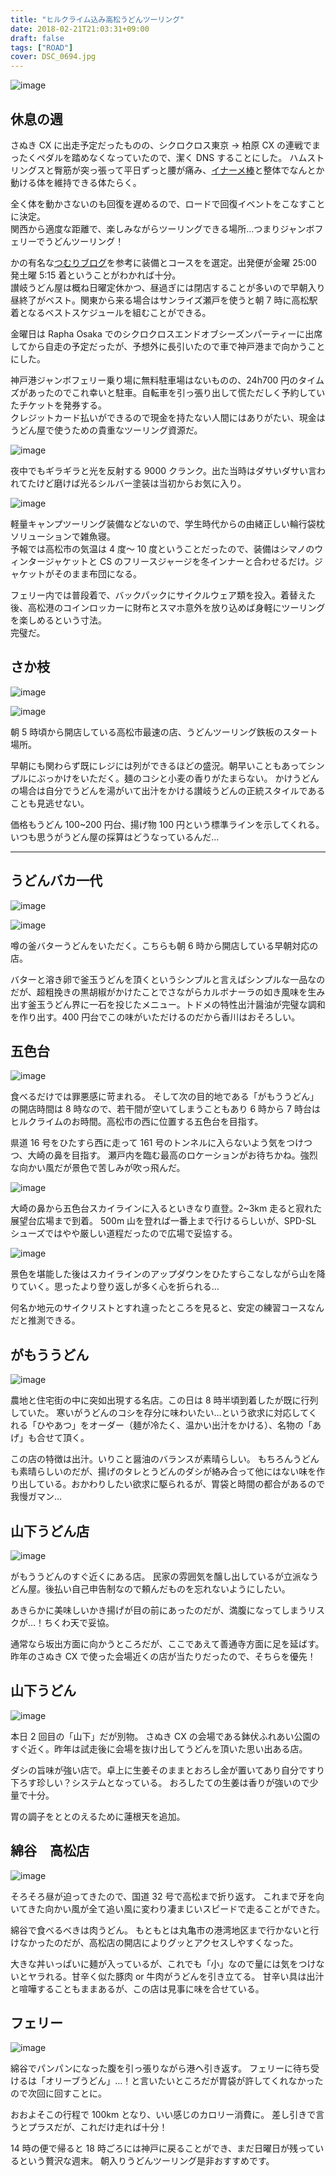 ```yaml
---
title: "ヒルクライム込み高松うどんツーリング"
date: 2018-02-21T21:03:31+09:00
draft: false
tags: ["ROAD"]
cover: DSC_0694.jpg
---
```


![image](DSC_0694.jpg)

## 休息の週

さぬき CX に出走予定だったものの、シクロクロス東京 → 柏原 CX の連戦でまったくペダルを踏めなくなっていたので、潔く DNS することにした。
ハムストリングスと臀筋が突っ張って平日ずっと腰が痛み、[イナーメ棒](http://amzn.to/2CA76ml)と整体でなんとか動ける体を維持できる体たらく。

全く体を動かさないのも回復を遅めるので、ロードで回復イベントをこなすことに決定。\
関西から適度な距離で、楽しみながらツーリングできる場所…つまりジャンボフェリーでうどんツーリング！

かの有名な[つむりブログ](http://tsumuri5.com/blog-entry-476.html)を参考に装備とコースをを選定。出発便が金曜 25:00 発土曜 5:15 着ということがわかれば十分。\
讃岐うどん屋は概ね日曜定休かつ、昼過ぎには閉店することが多いので早朝入り昼終了がベスト。関東から来る場合はサンライズ瀬戸を使うと朝 7 時に高松駅着となるベストスケジュールを組むことができる。

金曜日は Rapha Osaka でのシクロクロスエンドオブシーズンパーティーに出席してから自走の予定だったが、予想外に長引いたので車で神戸港まで向かうことにした。

神戸港ジャンボフェリー乗り場に無料駐車場はないものの、24h700 円のタイムズがあったのでこれ幸いと駐車。自転車を引っ張り出して慌ただしく予約していたチケットを発券する。\
クレジットカード払いができるので現金を持たない人間にはありがたい、現金はうどん屋で使うための貴重なツーリング資源だ。

![image](DSC_0689.jpg)

夜中でもギラギラと光を反射する 9000 クランク。出た当時はダサいダサい言われてたけど磨けば光るシルバー塗装は当初からお気に入り。

![image](DSC_0691.jpg)

軽量キャンプツーリング装備などないので、学生時代からの由緒正しい輪行袋枕ソリューションで雑魚寝。\
予報では高松市の気温は 4 度～ 10 度ということだったので、装備はシマノのウィンタージャケットと CS のフリースジャージを冬インナーと合わせるだけ。ジャケットがそのまま布団になる。

フェリー内では普段着で、バックパックにサイクルウェア類を投入。着替えた後、高松港のコインロッカーに財布とスマホ意外を放り込めば身軽にツーリングを楽しめるという寸法。\
完璧だ。

## さか枝

![image](DSC_0692.jpg)

![image](DSC_0693.jpg)

朝 5 時頃から開店している高松市最速の店、うどんツーリング鉄板のスタート場所。

早朝にも関わらず既にレジには列ができるほどの盛況。朝早いこともあってシンプルにぶっかけをいただく。麺のコシと小麦の香りがたまらない。
かけうどんの場合は自分でうどんを湯がいて出汁をかける讃岐うどんの正統スタイルであることも見逃せない。

価格もうどん 100~200 円台、揚げ物 100 円という標準ラインを示してくれる。いつも思うがうどん屋の採算はどうなっているんだ…

<LinkBox url="https://goo.gl/maps/gzn6UYrMdBPotSyP7" />

---

## うどんバカ一代

![image](DSC_0695.jpg)

![image](DSC_0694.jpg)

噂の釜バターうどんをいただく。こちらも朝 6 時から開店している早朝対応の店。

バターと溶き卵で釜玉うどんを頂くというシンプルと言えばシンプルな一品なのだが、超粗挽きの黒胡椒がかけたことでさながらカルボナーラの如き風味を生み出す釜玉うどん界に一石を投じたメニュー。トドメの特性出汁醤油が完璧な調和を作り出す。400 円台でこの味がいただけるのだから香川はおそろしい。

<LinkBox url="https://g.page/udonbakaichidai?share" />

## 五色台

![image](DSC_0696.jpg)

食べるだけでは罪悪感に苛まれる。
そして次の目的地である「がもううどん」の開店時間は 8 時なので、若干間が空いてしまうこともあり 6 時から 7 時台はヒルクライムのお時間。高松市の西に位置する五色台を目指す。

県道 16 号をひたすら西に走って 161 号のトンネルに入らないよう気をつけつつ、大崎の鼻を目指す。
瀬戸内を臨む最高のロケーションがお待ちかね。強烈な向かい風だが景色で苦しみが吹っ飛んだ。

![image](DSC_0697.jpg)

大崎の鼻から五色台スカイラインに入るといきなり直登。2~3km 走ると寂れた展望台広場まで到着。
500m 山を登れば一番上まで行けるらしいが、SPD-SL シューズではやや厳しい道程だったので広場で妥協する。

![image](DSC_0699.jpg)

景色を堪能した後はスカイラインのアップダウンをひたすらこなしながら山を降りていく。思ったより登り返しが多く心を折られる…

何名か地元のサイクリストとすれ違ったところを見ると、安定の練習コースなんだと推測できる。

<LinkBox url="https://goo.gl/maps/xbNLW7ZbjCwdmxPMA" />

## がもううどん

![image](DSC_0700.jpg)

農地と住宅街の中に突如出現する名店。この日は 8 時半頃到着したが既に行列していた。
寒いがうどんのコシを存分に味わいたい…という欲求に対応してくれる「ひやあつ」をオーダー（麺が冷たく、温かい出汁をかける）、名物の「あげ」も合せて頂く。

この店の特徴は出汁。いりこと醤油のバランスが素晴らしい。
もちろんうどんも素晴らしいのだが、揚げのタレとうどんのダシが絡み合って他にはない味を作り出している。おかわりしたい欲求に駆られるが、胃袋と時間の都合があるので我慢ガマン…

<LinkBox url="https://goo.gl/maps/3Qe36zRcXXcJsNF19" />

## 山下うどん店

![image](DSC_0701.jpg)

がもううどんのすぐ近くにある店。
民家の雰囲気を醸し出しているが立派なうどん屋。後払い自己申告制なので頼んだものを忘れないようにしたい。

あきらかに美味しいかき揚げが目の前にあったのだが、満腹になってしまうリスクが…！ちくわ天で妥協。

通常なら坂出方面に向かうところだが、ここであえて善通寺方面に足を延ばす。
昨年のさぬき CX で使った会場近くの店が当たりだったので、そちらを優先！

<LinkBox url="https://goo.gl/maps/VNWdJv7LL7kv3GPL9" />

## 山下うどん

![image](DSC_0702.jpg)

本日 2 回目の「山下」だが別物。
さぬき CX の会場である鉢伏ふれあい公園のすぐ近く。昨年は試走後に会場を抜け出してうどんを頂いた思い出ある店。

ダシの旨味が強い店で。卓上に生姜そのままとおろし金が置いてあり自分ですり下ろす珍しい？システムとなっている。
おろしたての生姜は香りが強いので少量で十分。

胃の調子をととのえるために蓮根天を追加。

<LinkBox url="https://goo.gl/maps/E37SzVm1Y3JyvxHa9" />

## 綿谷　高松店

![image](DSC_0703.jpg)

そろそろ昼が迫ってきたので、国道 32 号で高松まで折り返す。
これまで牙を向いてきた向かい風が全て追い風に変わり凄まじいスピードで走ることができた。

綿谷で食べるべきは肉うどん。
もともとは丸亀市の港湾地区まで行かないと行けなかったのだが、高松店の開店によりグッとアクセスしやすくなった。

大きな丼いっぱいに麺が入っているが、これでも「小」なので量には気をつけないとヤラれる。甘辛く似た豚肉 or 牛肉がうどんを引き立てる。
甘辛い具は出汁と喧嘩することもままあるが、この店は見事に味を合せている。

<LinkBox url="https://goo.gl/maps/VzsibdtEjNLpxhhF9" />

## フェリー

![image](DSC_0705.jpg)

綿谷でパンパンになった腹を引っ張りながら港へ引き返す。
フェリーに待ち受けるは「オリーブうどん」…！と言いたいところだが胃袋が許してくれなかったので次回に回すことに。

おおよそこの行程で 100km となり、いい感じのカロリー消費に。
差し引きで言うとプラスだが、これだけ走れば十分！

14 時の便で帰ると 18 時ごろには神戸に戻ることができ、まだ日曜日が残っているという贅沢な週末。
朝入りうどんツーリング是非おすすめです。

<LinkBox url="https://www.strava.com/activities/1411117008/embed/d47d0732e75a8dc95988b0cf0696cb662873aa16" />

<LinkBox isAmazonLink url="http://www.amazon.co.jp/exec/obidos/ASIN/B007A9DRH2/gensobunya-22/ref=nosim/" />
